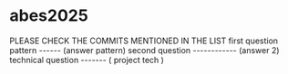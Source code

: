# abes2025

PLEASE CHECK THE COMMITS MENTIONED IN THE LIST
first question pattern ------ (answer pattern)
second question ------------ (answer 2)
technical question ------- ( project tech )
